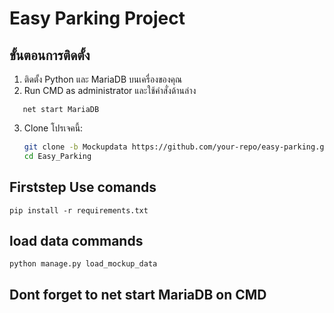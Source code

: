 # Easy Parking Project

## ขั้นตอนการติดตั้ง

1. ติดตั้ง Python และ MariaDB บนเครื่องของคุณ
2. Run CMD as administrator และใช้คำสั่งด้านล่าง
```
   net start MariaDB
```
3. Clone โปรเจคนี้:
   ```bash
   git clone -b Mockupdata https://github.com/your-repo/easy-parking.git
   cd Easy_Parking

## Firststep Use comands 
```
pip install -r requirements.txt
```

## load data commands 
```
python manage.py load_mockup_data
```
##  Dont forget to net start MariaDB on CMD 

